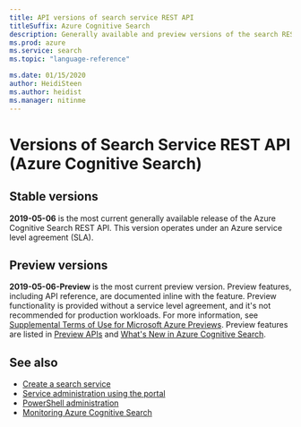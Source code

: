 ```yaml
---
title: API versions of search service REST API 
titleSuffix: Azure Cognitive Search
description: Generally available and preview versions of the search REST APIs used to create and use objects on Azure Cognitive Search.
ms.prod: azure
ms.service: search
ms.topic: "language-reference"

ms.date: 01/15/2020
author: HeidiSteen
ms.author: heidist
ms.manager: nitinme
---
```


# Versions of Search Service REST API (Azure Cognitive Search)

## Stable versions

**2019-05-06** is the most current generally available release of the Azure Cognitive Search REST API. This version operates under an Azure service level agreement (SLA).  

## Preview versions

**2019-05-06-Preview** is the most current preview version. Preview features, including API reference, are documented inline with the feature. Preview functionality is provided without a service level agreement, and it's not recommended for production workloads. For more information, see [Supplemental Terms of Use for Microsoft Azure Previews](https://azure.microsoft.com/support/legal/preview-supplemental-terms/). Preview features are listed in [Preview APIs](https://docs.microsoft.com/azure/search/search-api-preview) and [What's New in Azure Cognitive Search](https://docs.microsoft.com/azure/search/whats-new).

## See also

+ [Create a search service](https://docs.microsoft.com/azure/search/search-create-service-portal)
+ [Service administration using the portal](https://docs.microsoft.com/azure/search/search-manage)
+ [PowerShell administration](https://docs.microsoft.com/azure/search/search-manage-powershell)
+ [Monitoring Azure Cognitive Search](https://docs.microsoft.com/azure/search/search-monitor-usage)